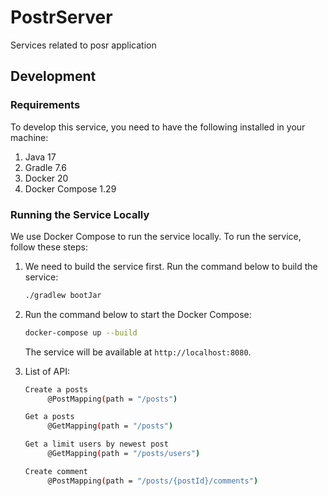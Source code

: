 # PostrServer
Services related to posr application

## Development

### Requirements

To develop this service, you need to have the following installed in your machine:

1. Java 17
2. Gradle 7.6
3. Docker 20
4. Docker Compose 1.29

### Running the Service Locally

We use Docker Compose to run the service locally. To run the service, follow these steps:

1. We need to build the service first. Run the command below to build the service:

    ```bash
    ./gradlew bootJar
    ```

2. Run the command below to start the Docker Compose:

    ```bash
    docker-compose up --build
    ```

   The service will be available at `http://localhost:8080`.

3. List of API:
   
   ```bash
   Create a posts
        @PostMapping(path = "/posts")
   ```

   ```bash
   Get a posts
        @GetMapping(path = "/posts")
   ```

   ```bash
   Get a limit users by newest post
        @GetMapping(path = "/posts/users")
   ```

   ```bash
   Create comment
        @PostMapping(path = "/posts/{postId}/comments")
   ```